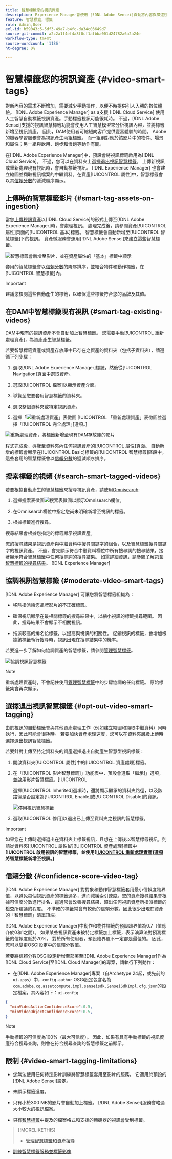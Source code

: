 ```yaml
---
title: 智慧標籤您的視訊資產
description: Experience Manager會使用 [!DNL Adobe Sensei]自動將內容與描述性智慧標籤新增至影片。
feature: 智慧標籤，標籤
role: Admin,User
exl-id: b59043c5-5df3-49a7-b4fc-da34c03649d7
source-git-commit: a2c2a1f4ef4a8f0cf1afbba001d24782a6a2a24e
workflow-type: tm+mt
source-wordcount: '1186'
ht-degree: 0%

---
```


# 智慧標籤您的視訊資產 {#video-smart-tags}

對新內容的需求不斷增加，需要減少手動操作，以便不時提供引人入勝的數位體驗。 [!DNL Adobe Experience Manager] as a支援 [!DNL Cloud Service] 使用人工智慧自動標籤視訊資產。手動標籤視訊可能很耗時。 不過，[!DNL Adobe Sensei]支援的視訊智慧標籤功能會使用人工智慧模型來分析視訊內容，並將標籤新增至視訊資產。 因此，DAM使用者可縮短向客戶提供豐富體驗的時間。 Adobe的機器學習服務會為視訊產生兩組標籤。 而一組則對應於該影片中的物件、場景和屬性；另一組與飲用、跑步和慢跑等動作有關。

在[!DNL Adobe Experience Manager]中，預設會將視訊標籤啟用為[!DNL Cloud Service]。 不過，您可以在資料夾上[選擇退出視訊智慧標籤](#opt-out-video-smart-tagging)。 上傳新視訊或重新處理現有視訊時，會自動標籤視訊。 [!DNL Experience Manager] 也會建立縮圖並擷取視訊檔案的中繼資料。在資產[!UICONTROL 屬性]中，智慧標籤會以其[信賴分數](#confidence-score-video-tag)的遞減順序顯示。

## 上傳時的智慧標籤影片 {#smart-tag-assets-on-ingestion}

當您[上傳視訊資產](add-assets.md#upload-assets)以[!DNL Cloud Service]的形式上傳至[!DNL Adobe Experience Manager]時，會處理視訊。 處理完成後，請參閱資產[!UICONTROL 屬性]頁面的[!UICONTROL 基本]標籤。 智慧標籤會自動新增至[!UICONTROL 智慧標籤]下的視訊。 資產微服務會運用[!DNL Adobe Sensei]來建立這些智慧標籤。

![智慧標籤會新增至影片，並在資產屬性的「基本」標籤中顯示](assets/smart-tags-added-to-videos.png)

套用的智慧標籤會以[信賴分數](#confidence-score-video-tag)的降序排序，並結合物件和動作標籤，在[!UICONTROL 智慧標籤]內。

>[!IMPORTANT]
>
>建議您檢閱這些自動產生的標籤，以確保這些標籤符合您的品牌及其值。

## 在DAM中智慧標籤現有視訊 {#smart-tag-existing-videos}

DAM中現有的視訊資產不會自動加上智慧標籤。 您需要手動[!UICONTROL 重新處理資產]，為資產產生智慧標籤。

若要智慧標籤資產或資產存放庫中已存在之資產的資料夾（包括子資料夾），請遵循下列步驟：

1. 選取[!DNL Adobe Experience Manager]標誌，然後從[!UICONTROL Navigation]頁面中選取資產。

1. 選取[!UICONTROL 檔案]以顯示資產介面。

1. 導覽至您要套用智慧標籤的資料夾。

1. 選取整個資料夾或特定視訊資產。

1. 選擇「![重新處理資產」表徵圖](assets/do-not-localize/reprocess-assets-icon.png) [!UICONTROL 「重新處理資產」表徵圖並選擇「[!UICONTROL 完全處理」]選項。]

<!-- TBD: Limit size -->

![重新處理資產，將標籤新增至現有DAM存放庫的影片](assets/reprocess.gif)

程式完成後，導覽至資料夾內任何視訊資產的[!UICONTROL 屬性]頁面。 自動新增的標籤會顯示在[!UICONTROL Basic]標籤的[!UICONTROL 智慧標籤]區段中。 這些套用的智慧標籤會以[信賴分數](#confidence-score-video-tag)的遞減順序排序。

## 搜索標籤的視頻 {#search-smart-tagged-videos}

若要根據自動產生的智慧標籤來搜尋視訊資產，請使用[Omnisearch](search-assets.md#search-assets-in-aem):

1. 選擇搜索表徵圖![搜索表徵圖](assets/do-not-localize/search_icon.png)以顯示Omnisearch欄位。

1. 在Omnisearch欄位中指定您尚未明確新增至視訊的標籤。

1. 根據標籤進行搜尋。

搜尋結果會根據您指定的標籤顯示視訊資產。

您的搜尋結果是視訊資產與中繼資料中搜尋關鍵字的組合，以及智慧標籤搜尋關鍵字的視訊資產。 不過，會先顯示符合中繼資料欄位中所有搜尋詞的搜尋結果，接著顯示符合智慧標籤中任何搜尋詞的搜尋結果。 如需詳細資訊，請參閱[了解包含智慧標籤的搜尋結果](smart-tags.md#understand-search)。 [!DNL Experience Manager] 

## 協調視訊智慧標籤 {#moderate-video-smart-tags}

[!DNL Adobe Experience Manager] 可讓您將智慧標籤組織為：

* 移除指派給您品牌影片的不正確標籤。

* 確保視訊顯示在最相關標籤的搜尋結果中，以縮小視訊的標籤搜尋範圍。 因此，搜尋結果不會顯示不相關視訊。

* 指派較高的排名給標籤，以提高與視訊的相關性。 促銷視訊的標籤，會增加根據該標籤執行搜尋時，視訊出現在搜尋結果中的機率。

若要進一步了解如何協調資產的智慧標籤，請參閱[管理智慧標籤](smart-tags.md#manage-smart-tags-and-searches)。

![協調視訊智慧標籤](assets/manage-video-smart-tags.png)

>[!NOTE]
>
>重新處理資產時，不會記住使用[管理智慧標籤](smart-tags.md#manage-smart-tags-and-searches)中的步驟協調的任何標籤。 原始標籤集會再次顯示。

## 選擇退出視訊智慧標籤 {#opt-out-video-smart-tagging}

由於視訊的自動標籤會與其他資產處理工作（例如建立縮圖和擷取中繼資料）同時執行，因此可能會很耗時。 若要加快資產處理速度，您可以在資料夾層級上傳時選擇退出視訊智慧標籤。

若要針對上傳至特定資料夾的資產選擇退出自動產生智慧型視訊標籤：

1. 開啟資料夾[!UICONTROL 屬性]中的[!UICONTROL 資產處理]標籤。

1. 在「[!UICONTROL 影片智慧標籤]」功能表中，預設會選取「繼承]」選項，並啟用影片智慧標籤。[!UICONTROL 

   選擇[!UICONTROL Inherited]選項時，還將顯示繼承的資料夾路徑，以及該路徑是否設定為[!UICONTROL Enable]或[!UICONTROL Disable]的資訊。

   ![停用視訊智慧標籤](assets/disable-video-tagging.png)

1. 選取[!UICONTROL 停用]以退出已上傳至資料夾之視訊的智慧標籤。

>[!IMPORTANT]
>
>如果您在上傳時選擇退出在資料夾上標籤視訊，且想在上傳後以智慧標籤視訊，則請從資料夾[!UICONTROL 屬性]的[!UICONTROL 資產處理]標籤中&#x200B;**[!UICONTROL 啟用視訊的智慧標籤，並使用[[!UICONTROL 重新處理資產]選項](#smart-tag-existing-videos)將智慧標籤新增至視訊。]**

## 信賴分數 {#confidence-score-video-tag}

[!DNL Adobe Experience Manager] 對對象和動作智慧標籤套用最小信賴度臨界值，以避免每個視訊資產的標籤過多，進而減緩索引速度。您的資產搜尋結果會根據可信度分數進行排名，這通常會改善搜尋結果，超出任何視訊資產所指派標籤的檢查所建議的程度。 不準確的標籤常會有較低的信賴分數，因此很少出現在資產的「智慧標籤」清單頂端。

[!DNL Adobe Experience Manager]中動作和物件標籤的預設臨界值為0.7（值應介於0和1之間）。 如果某些視訊資產未被特定標籤加上標籤，表示演算法對預測標籤的信賴度低於70%。 對於所有使用者，預設臨界值不一定都是最佳的。 因此，您可以變更OSGI設定中的信賴分數值。

若要將信賴分數OSGI設定新增至部署至[!DNL Adobe Experience Manager]作為[!DNL Cloud Service]至[!DNL Cloud Manager]的專案，請執行下列動作：

* 在[!DNL Adobe Experience Manager]專案（自Archetype 24起，或先前的`ui.apps`）中，`config.author` OSGi設定包含名為`com.adobe.cq.assetcompute.impl.senseisdk.SenseiSdkImpl.cfg.json`的設定檔案，其內容如下：`ui.config`

```json
{
  "minVideoActionConfidenceScore":0.5,
  "minVideoObjectConfidenceScore":0.5,
}
```

>[!NOTE]
>
>手動標籤的可信度為100%（最大可信度）。 因此，如果有具有手動標籤的視訊資產符合搜尋查詢，則會在符合搜尋查詢的智慧標籤之前顯示。

## 限制 {#video-smart-tagging-limitations}

* 您無法使用任何特定影片訓練將智慧標籤套用至影片的服務。 它適用於預設的[!DNL Adobe Sensei]設定。

* 未顯示標籤進度。

* 只有小於300 MB的影片會自動加上標籤。 [!DNL Adobe Sensei]服務會略過大小較大的視訊檔案。

* 只有[智慧標籤](/help/assets/smart-tags.md#smart-tags-supported-file-formats)中提及的檔案格式和支援的轉碼器的視訊會受到標籤。

>[!MORELIKETHIS]
>
>* [管理智慧標籤和資產搜尋](smart-tags.md#manage-smart-tags-and-searches)
* [訓練智慧標籤服務並標籤影像](smart-tags.md)

